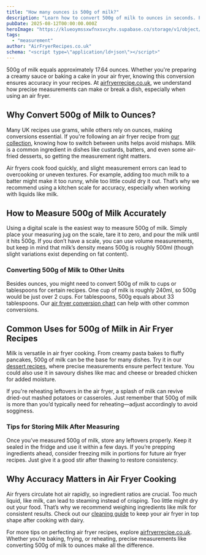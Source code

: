```yaml
---
title: "How many ounces is 500g of milk?"
description: "Learn how to convert 500g of milk to ounces in seconds. Perfect for air fryer recipes and precise cooking measurements."
pubDate: 2025-08-12T00:00:00.000Z
heroImage: "https://klueoymssxwfnxsvcyhv.supabase.co/storage/v1/object/public/md/how-many-ounces-is-500g-of-milk-fe6989f3.webp"
tags:
  - "measurement"
author: "AirFryerRecipes.co.uk"
schema: "<script type=\"application/ld+json\"></script>"
---
```


<p>500g of milk equals approximately 17.64 ounces. Whether you're preparing a creamy sauce or baking a cake in your air fryer, knowing this conversion ensures accuracy in your recipes. At <a href=https://www.airfryerrecipe.co.uk>airfryerrecipe.co.uk</a>, we understand how precise measurements can make or break a dish, especially when using an air fryer.</p>  

<h2>Why Convert 500g of Milk to Ounces?</h2>  
<p>Many UK recipes use grams, while others rely on ounces, making conversions essential. If you're following an air fryer recipe from <a href=https://www.airfryerrecipe.co.uk/recipes>our collection</a>, knowing how to switch between units helps avoid mishaps. Milk is a common ingredient in dishes like custards, batters, and even some air-fried desserts, so getting the measurement right matters.</p>  

<p>Air fryers cook food quickly, and slight measurement errors can lead to overcooking or uneven textures. For example, adding too much milk to a batter might make it too runny, while too little could dry it out. That’s why we recommend using a kitchen scale for accuracy, especially when working with liquids like milk.</p>  

<h2>How to Measure 500g of Milk Accurately</h2>  
<p>Using a digital scale is the easiest way to measure 500g of milk. Simply place your measuring jug on the scale, tare it to zero, and pour the milk until it hits 500g. If you don’t have a scale, you can use volume measurements, but keep in mind that milk’s density means 500g is roughly 500ml (though slight variations exist depending on fat content).</p>  

<h3>Converting 500g of Milk to Other Units</h3>  
<p>Besides ounces, you might need to convert 500g of milk to cups or tablespoons for certain recipes. One cup of milk is roughly 240ml, so 500g would be just over 2 cups. For tablespoons, 500g equals about 33 tablespoons. Our <a href=https://www.airfryerrecipe.co.uk/air-fryer-conversion-chart>air fryer conversion chart</a> can help with other common conversions.</p>  

<h2>Common Uses for 500g of Milk in Air Fryer Recipes</h2>  
<p>Milk is versatile in air fryer cooking. From creamy pasta bakes to fluffy pancakes, 500g of milk can be the base for many dishes. Try it in our <a href=https://www.airfryerrecipe.co.uk/recipe-category/dessert>dessert recipes</a>, where precise measurements ensure perfect texture. You could also use it in savoury dishes like mac and cheese or breaded chicken for added moisture.</p>  

<p>If you're reheating leftovers in the air fryer, a splash of milk can revive dried-out mashed potatoes or casseroles. Just remember that 500g of milk is more than you’d typically need for reheating—adjust accordingly to avoid sogginess.</p>  

<h3>Tips for Storing Milk After Measuring</h3>  
<p>Once you’ve measured 500g of milk, store any leftovers properly. Keep it sealed in the fridge and use it within a few days. If you’re prepping ingredients ahead, consider freezing milk in portions for future air fryer recipes. Just give it a good stir after thawing to restore consistency.</p>  

<h2>Why Accuracy Matters in Air Fryer Cooking</h2>  
<p>Air fryers circulate hot air rapidly, so ingredient ratios are crucial. Too much liquid, like milk, can lead to steaming instead of crisping. Too little might dry out your food. That’s why we recommend weighing ingredients like milk for consistent results. Check out our <a href=https://www.airfryerrecipe.co.uk/air-fryer-cleaner>cleaning guide</a> to keep your air fryer in top shape after cooking with dairy.</p>  

<p>For more tips on perfecting air fryer recipes, explore <a href=https://www.airfryerrecipe.co.uk>airfryerrecipe.co.uk</a>. Whether you’re baking, frying, or reheating, precise measurements like converting 500g of milk to ounces make all the difference.</p>
